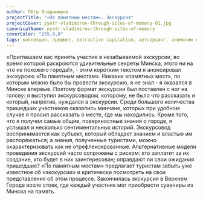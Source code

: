 ```yaml
---
author: Пётр Владимиров
projectTitle: "«По памятным местам». Экскурсия"
projectCover: pyotr-vladimirov-through-sites-of-memory-01.jpg
canonicalName: pyotr-vladimirov-through-sites-of-memory
coverColor: "255,0,0"
tags: коллекция, предмет, extractive capitalism, аутсорсинг, аномалии коридоров
---
```


«Приглашаем вас принять участие в незабываемой экскурсии, во время которой раскроются удивительные секреты Минска, этого ни на что не похожего города!», - этим коротким текстом я анонсировал экскурсию «По памятным местам». 
Никаких «памятных мест», по которым можно было бы провести экскурсию, я не знал - я оказался в Минске впервые. Поэтому формат экскурсии был поставлен с ног на голову: я выступил экскурсоводом, которому, не было что рассказать и который, напротив, нуждался в экскурсии. Среди большого количества пришедших участников оказались минчане, которых при удобном случае я просил рассказать о месте, где мы находились. Кроме того, что я получил самые общие, поверхностные знания о городе, я услышал и несколько сентиментальных историй. 
Экскурсовод воспринимается как субъект, который обладает знанием и властью им распоряжаться; а знания, полученные туристами, можно охарактеризовать как не отрефлексированные. Альтернативные модели проведения экскурсий часто сопряжены с риском: кто заплатит за их создание, кто будет в них заинтересован; оправдают ли свои ожидания пришедшие? «По памятным местам» предлагает туристам забыть уже известное об «экскурсии» и критически посмотреть на свои представления об этом процессе.
Закончилась экскурсия в Верхнем Городе возле стоек, где каждый участник мог приобрести сувениры из Минска на память.